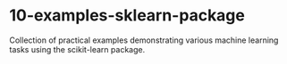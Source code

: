 # 10-examples-sklearn-package
Collection of practical examples demonstrating various machine learning tasks using the scikit-learn package.
